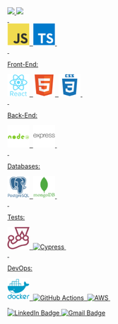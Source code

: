 <div>
  <a href="https://github.com/KayckSchuenck">
    <img height="180em" src="https://github-readme-stats.vercel.app/api/top-langs/?username=KayckSchuenck&layout=compact&langs_count=7&theme=dracula"/>
    <img height="180em" src="https://github-readme-stats.vercel.app/api?username=KayckSchuenck&show_icons=true&theme=dracula&include_all_commits=true&count_private=true"/>
</div>
&nbsp;
 
  
  <div>
  <img src="https://github.com/devicons/devicon/blob/master/icons/javascript/javascript-original.svg" title="JavaScript" alt="JavaScript" width="50" height="50"/>&nbsp;
  <img src="https://github.com/devicons/devicon/blob/master/icons/typescript/typescript-original.svg" title="TypeScript" alt="TypeScript" width="50" height="50"/>&nbsp;
  </div>
  &nbsp;
  
  Front-End:
  <div>
   <img src="https://github.com/devicons/devicon/blob/master/icons/react/react-original-wordmark.svg" title="React" alt="React" width="50" height="50"/>&nbsp;
   <img src="https://github.com/devicons/devicon/blob/master/icons/html5/html5-original.svg" title="HTML5" alt="HTML" width="50" height="50"/>&nbsp;
   <img src="https://github.com/devicons/devicon/blob/master/icons/css3/css3-plain-wordmark.svg"  title="CSS3" alt="CSS" width="50" height="50"/>&nbsp;
  </div>
  &nbsp;
  
  Back-End:
  <div>
  <img src="https://github.com/devicons/devicon/blob/master/icons/nodejs/nodejs-plain-wordmark.svg" title="NodeJS" alt="NodeJS" width="50" height="50"/>&nbsp
  <img src="https://github.com/devicons/devicon/blob/master/icons/express/express-original-wordmark.svg" title="Express" alt="Express" width="50" height="50"/>&nbsp;
  </div>
  &nbsp;
  
  Databases:
  <div>
  <img src="https://github.com/devicons/devicon/blob/master/icons/postgresql/postgresql-plain-wordmark.svg" title="PostgreSQL" alt="PostgreSQL" width="50" height="50"/>&nbsp;
  <img src="https://github.com/devicons/devicon/blob/master/icons/mongodb/mongodb-plain-wordmark.svg" title="MongoDb" alt="MongoDb" width="50" height="50"/>&nbsp;
  </div>
  &nbsp;
  
  Tests:
  <div>
  <img src="https://github.com/devicons/devicon/blob/master/icons/jest/jest-plain.svg" title="Jest" alt="Jest" width="50" height="50"/>&nbsp;
  <img src="https://cdn.icon-icons.com/icons2/2107/PNG/512/file_type_cypress_icon_130654.png" title="Cypress" alt="Cypress" width="50" height="50"/>&nbsp;<br/>
  </div>
  &nbsp;
  
  DevOps:
  <div>
  <img src="https://github.com/devicons/devicon/blob/master/icons/docker/docker-plain-wordmark.svg" title="Docker" alt="Docker" width="50" height="50"/>&nbsp;
    <img src="https://avatars.githubusercontent.com/u/44036562?s=200&v=4" title="GitHub Actions" alt="GitHub Actions" width="50" height="50"/>&nbsp;
    <img src="https://cdn.icon-icons.com/icons2/2407/PNG/512/aws_icon_146074.png" title="AWS" alt="AWS" width="50" height="50"/>&nbsp;
  </div>
&nbsp;

  
   <div id="badges">
  <a href="https://www.linkedin.com/in/kayck-schuenck/">
    <img src="https://img.shields.io/badge/LinkedIn-blue?style=for-the-badge&logo=linkedin&logoColor=white" alt="LinkedIn Badge"/>
  </a>
  <a href="mailto:ycferreiras@gmail.com">
    <img src="https://img.shields.io/badge/Gmail-red?logo=gmail&logoColor=white&style=for-the-badge" alt="Gmail Badge"/>
  </a>
</div>
